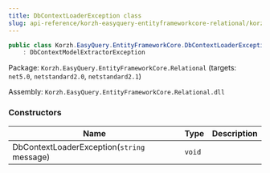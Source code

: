 ```yaml
---
title: DbContextLoaderException class
slug: api-reference/korzh-easyquery-entityframeworkcore-relational/korzh-easyquery-entityframeworkcore-namespace/dbcontextloaderexception-class
---
```



```csharp
public class Korzh.EasyQuery.EntityFrameworkCore.DbContextLoaderException
    : DbContextModelExtractorException

```
Package: `Korzh.EasyQuery.EntityFrameworkCore.Relational` (targets: `net5.0`, `netstandard2.0`, `netstandard2.1`)

Assembly: `Korzh.EasyQuery.EntityFrameworkCore.Relational.dll`

### Constructors

| Name | Type | Description | 
| --- | --- | --- | 
| DbContextLoaderException(`string` message) | `void` |  |